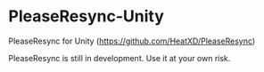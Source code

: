 # PleaseResync-Unity
PleaseResync for Unity (https://github.com/HeatXD/PleaseResync)

PleaseResync is still in development. Use it at your own risk.
